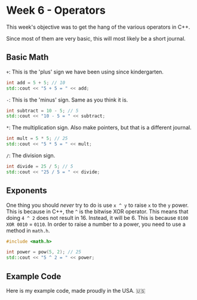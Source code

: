# Week 6 - Operators

This week's objective was to get the hang of the various operators in C++.

Since most of them are very basic, this will most likely be a short journal.

## Basic Math

`+`: This is the 'plus' sign we have been using since kindergarten.

```c++
int add = 5 + 5; // 10
std::cout << "5 + 5 = " << add;
```

`-`: This is the 'minus' sign. Same as you think it is.

```c++
int subtract = 10 - 5; // 5
std::cout << "10 - 5 = " << subtract;
```

`*`: The multiplication sign. Also make pointers, but that is a different journal.

```c++
int mult = 5 * 5; // 25
std::cout << "5 * 5 = " << mult;
```

`/`: The division sign.

```c++
int divide = 25 / 5; // 5
std::cout << "25 / 5 = " << divide;
```

## Exponents

One thing you should *never* try to do is use `x ^ y` to raise `x` to the `y` power. This is because in C++, the `^` is the bitwise XOR operator. This means that doing `4 ^ 2` does not result in 16. Instead, it will be 6. This is because `0100 XOR 0010` = `0110`. In order to raise a number to a power, you need to use a method in `math.h`.

```c++
#include <math.h>

int power = pow(5, 2); // 25
std::cout << "5 ^ 2 = " << power;
```

## Example Code

Here is my example code, made proudly in the USA. :us:

